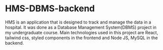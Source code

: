 # HMS-DBMS-backend

HMS is an application that is designed to track and manage the data in a hospital. It was done as a Database Management System(DBMS) project in my undergraduate course. Main technologies used in this project are React, tailwind css, styled components in the frontend and Node JS, MySQL in the backend.

